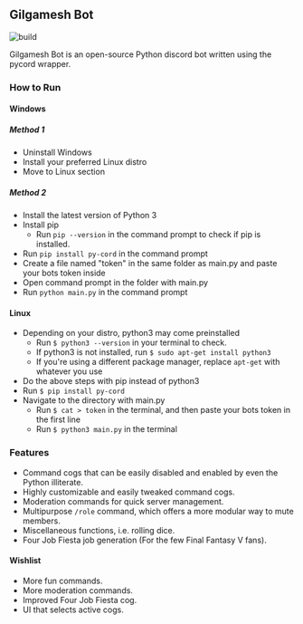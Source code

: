 ## Gilgamesh Bot
![build](https://img.shields.io/appveyor/build/AidenBeresford/gilgamesh-discord)

Gilgamesh Bot is an open-source Python discord bot written using the pycord wrapper.

### How to Run

#### Windows

##### Method 1

- Uninstall Windows
- Install your preferred Linux distro
- Move to Linux section

##### Method 2

- Install the latest version of Python 3
- Install pip
  - Run `pip --version` in the command prompt to check if pip is installed.
- Run `pip install py-cord` in the command prompt
- Create a file named "token" in the same folder as main.py and paste your bots token inside
- Open command prompt in the folder with main.py
- Run `python main.py` in the command prompt

#### Linux

- Depending on your distro, python3 may come preinstalled
  - Run `$ python3 --version` in your terminal to check.
  - If python3 is not installed, run `$ sudo apt-get install python3`
  - If you're using a different package manager, replace `apt-get` with whatever you use
- Do the above steps with pip instead of python3
- Run `$ pip install py-cord`
- Navigate to the directory with main.py
  - Run `$ cat > token` in the terminal, and then paste your bots token in the first line
  - Run `$ python3 main.py` in the terminal

### Features

- Command cogs that can be easily disabled and enabled by even the Python illiterate.
- Highly customizable and easily tweaked command cogs.
- Moderation commands for quick server management.
- Multipurpose `/role` command, which offers a more modular way to mute members.
- Miscellaneous functions, i.e. rolling dice.
- Four Job Fiesta job generation (For the few Final Fantasy V fans).

#### Wishlist

- More fun commands.
- More moderation commands.
- Improved Four Job Fiesta cog.
- UI that selects active cogs.


